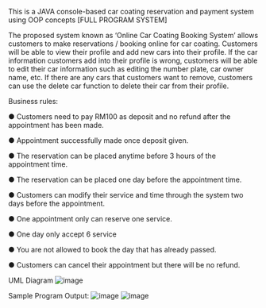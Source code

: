 This is a JAVA console-based car coating reservation and payment system using OOP concepts [FULL PROGRAM SYSTEM]

The proposed system known as ‘Online Car Coating Booking System’ allows customers to make reservations / booking online for car
coating. Customers will be able to view their profile and add new cars into their profile. If the car information customers add into their profile is
wrong, customers will be able to edit their car information such as editing the number plate, car owner name, etc. If there are any cars that
customers want to remove, customers can use the delete car function to delete their car from their profile.

Business rules:

● Customers need to pay RM100 as deposit and no refund after the appointment has been made.

● Appointment successfully made once deposit given.

● The reservation can be placed anytime before 3 hours of the appointment time.

● The reservation can be placed one day before the appointment time.

● Customers can modify their service and time through the system two days before the appointment.

● One appointment only can reserve one service.

● One day only accept 6 service

● You are not allowed to book the day that has already passed.

● Customers can cancel their appointment but there will be no refund.

UML Diagram
![image](https://github.com/user-attachments/assets/bef80ba5-82c9-4396-9f96-86b45152b80c)

Sample Program Output:
![image](https://github.com/user-attachments/assets/64bbd526-7dc1-4f1c-930c-a72e07a2e3e1)
![image](https://github.com/user-attachments/assets/16428681-db4c-47d2-bb2a-a5ba74e0fcf6)



